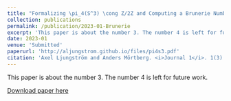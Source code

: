 ```yaml
---
title: "Formalizing \pi_4(S^3) \cong Z/2Z and Computing a Brunerie Number in Cubical Agda"
collection: publications
permalink: /publication/2023-01-Brunerie
excerpt: 'This paper is about the number 3. The number 4 is left for future work.'
date: 2023-01
venue: 'Submitted'
paperurl: 'http://aljungstrom.github.io/files/pi4s3.pdf'
citation: 'Axel Ljungström and Anders Mörtberg. <i>Journal 1</i>. 1(3).'
---
```

This paper is about the number 3. The number 4 is left for future work.

[Download paper here](http://aljungtrom.github.io/files/zcohomology.pdf)